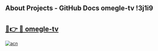 ## About Projects - GitHub Docs omegle-tv !3j1i9

# <h2><a href="https://andorid.site?title=omegle-tv&ref=13PRO">🔗👉 🔴 omegle-tv</a></h2>

[![acn](https://github.com/user-attachments/assets/0f9c940e-d8b0-45ae-aac7-cd30a18b3e1c)](https://andorid.site?title=omegle-tv&ref=13PRO)

